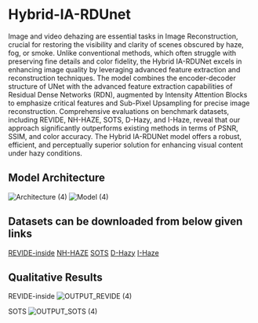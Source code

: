 # Hybrid-IA-RDUnet
 Image and video dehazing are essential tasks in Image Reconstruction, crucial for restoring the visibility and clarity of scenes obscured by haze, fog, or smoke. Unlike conventional methods, which often struggle with preserving fine details and color fidelity, the Hybrid IA-RDUNet excels in enhancing image quality by leveraging advanced feature extraction and reconstruction techniques. The model combines the encoder-decoder structure of UNet with the advanced feature extraction capabilities of Residual Dense Networks (RDN), augmented by Intensity Attention Blocks to emphasize critical features and Sub-Pixel Upsampling for precise image reconstruction. Comprehensive evaluations on benchmark datasets, including REVIDE, NH-HAZE, SOTS, D-Hazy, and I-Haze, reveal that our approach significantly outperforms existing methods in terms of PSNR, SSIM, and color accuracy. The Hybrid IA-RDUNet model offers a robust, efficient, and perceptually superior solution for enhancing visual content under hazy conditions.

## Model Architecture
![Architecture (4)](https://github.com/user-attachments/assets/78f0a376-dd70-4944-bb2c-b53c511c7359)
![Model (4)](https://github.com/user-attachments/assets/7c1896ef-a2a1-4e3f-a849-06b98a1cdd68)


## Datasets can be downloaded from below given links

[REVIDE-inside](https://www.kaggle.com/datasets/hannahkamundson/revide-indoor/data) 
[NH-HAZE](https://paperswithcode.com/dataset/nh-haze) 
[SOTS](https://www.kaggle.com/datasets/balraj98/synthetic-objective-testing-set-sots-reside) 
[D-Hazy](https://paperswithcode.com/dataset/d-hazy) 
[I-Haze](https://paperswithcode.com/dataset/i-haze-1) 

## Qualitative Results
REVIDE-inside
![OUTPUT_REVIDE (4)](https://github.com/user-attachments/assets/caf605c3-bb58-465c-8bde-6df4de431bea)

SOTS
![OUTPUT_SOTS (4)](https://github.com/user-attachments/assets/a85f6eae-3fda-4592-aedc-e70aac88602a)

